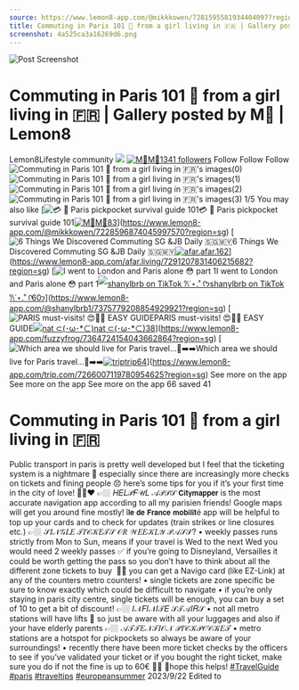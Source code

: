 ```yaml
---
source: https://www.lemon8-app.com/@mikkkowen/7281595581934404097?region=sg
title: Commuting in Paris 101 📌 from a girl living in 🇫🇷 | Gallery posted by M🐹 | Lemon8
screenshot: 4a525ca3a16269d6.png
---
```



![Post Screenshot](4a525ca3a16269d6.png)
# Commuting in Paris 101 📌 from a girl living in 🇫🇷 | Gallery posted by M🐹 | Lemon8
[](https://www.lemon8-app.com/feed/foryou?region=sg)
Lemon8Lifestyle community
[](https://www.lemon8-app.com/search/sug?region=sg)![](https://lemon8.onelink.me/FMQw?pid=website_direct&af_force_dp=false&af_dp=snssdk2657%3A%2F%2Farticle_detail_page%3Fgroup_id%3D7281595581934404097%26pid%3Dwebsite_direct&retargeting=true&ab_version=73512074&af_web_dp=https%3A%2F%2Fitunes.apple.com%2Fapp%2Fapple-store%2Fid1498607143%3Fpt%3D1613620%26ct%3Dinterstitialdownload%26mt%3D8&amp_extra=%7B%22seo_page_id%22%3A%221084648583119215986%22%2C%22traffic_type%22%3A%22website_direct%22%2C%22web_id%22%3A%227481733968779445768%22%2C%22enter_position%22%3A%22smart_banner%22%2C%22enter_page_id%22%3A%227281595581934404097%22%2C%22enter_page_type%22%3A%22article%22%7D)
[![M🐹](https://p16-lemon8-sign-sg.tiktokcdn.com/user-avatar-alisg/22841b927145faaa47200d610badc62f~tplv-sdweummd6v-shrink:120:0:q75.webp?lk3s=66c60501&source=feed_user&x-expires=1744588800&x-signature=DI6gd4gFVCZUlM6x2SbEuoQygSY%3D)](https://www.lemon8-app.com/@mikkkowen?region=sg)[M🐹1341 followers](https://www.lemon8-app.com/@mikkkowen?region=sg)
Follow
Follow
Follow
![Commuting in Paris 101 📌 from a girl living in 🇫🇷's images\(0\)](https://p16-lemon8-sign-sg.tiktokcdn.com/tos-alisg-v-a3e477-sg/oschztFhehVQIkbScAygfC0NE62rEAM9ABMAjy~tplv-sdweummd6v-wap-logo-v1:QG1pa2trb3dlbg==:1080:0.webp?lk3s=66c60501&source=wap_large_logo_image&x-expires=1744588800&x-signature=DGClEa71Edj%2FiDemQfEvC3%2FvTDk%3D)
![Commuting in Paris 101 📌 from a girl living in 🇫🇷's images\(1\)](https://p16-lemon8-sign-sg.tiktokcdn.com/tos-alisg-v-a3e477-sg/okAAWIADNKlEeDPbpxDuCeD9tBkn5g5QGEbAYl~tplv-sdweummd6v-wap-logo-v1:QG1pa2trb3dlbg==:1080:0.webp?lk3s=66c60501&source=wap_large_logo_image&x-expires=1744588800&x-signature=k%2B8gQTJgbGWD9Vk14UY6fJbbMSQ%3D)
![Commuting in Paris 101 📌 from a girl living in 🇫🇷's images\(2\)](https://p16-lemon8-sign-sg.tiktokcdn.com/tos-alisg-v-a3e477-sg/oglAENl9EnDMYgAAfboCbekK5BQzDIp5tWDGZA~tplv-sdweummd6v-wap-logo-v1:QG1pa2trb3dlbg==:1080:0.webp?lk3s=66c60501&source=wap_large_logo_image&x-expires=1744588800&x-signature=VMM%2F03XkQi0TM8ua8NslTNJ%2Bzbo%3D)
![Commuting in Paris 101 📌 from a girl living in 🇫🇷's images\(3\)](https://p16-lemon8-sign-sg.tiktokcdn.com/tos-alisg-v-a3e477-sg/oMccFEt0QhIAAb2AehgjEMfhmOATAyNkzgBrC4~tplv-sdweummd6v-wap-logo-v1:QG1pa2trb3dlbg==:1080:0.webp?lk3s=66c60501&source=wap_large_logo_image&x-expires=1744588800&x-signature=44GvOPkyBuzRbN9F6PBCElY62Xo%3D)
1/5
You may also like
[![💳 🥷 Paris pickpocket survival guide 101](https://p16-lemon8-sign-sg.tiktokcdn.com/tos-alisg-v-a3e477-sg/83868c8420b74294b91b464162bb234b~tplv-sdweummd6v-shrink:640:0:q50.webp?lk3s=66c60501&source=seo_middle_feed_list&x-expires=1773532800&x-signature=jVf50hmNEYEwgzgNzN3Vdw67Ltc%3D)💳 🥷 Paris pickpocket survival guide 101[![M🐹](https://p16-lemon8-sign-sg.tiktokcdn.com/user-avatar-alisg/22841b927145faaa47200d610badc62f~tplv-sdweummd6v-shrink:120:0:q75.jpeg?lk3s=66c60501&source=feed_user&x-expires=1744588800&x-signature=agmEW1sci7ATer6HhcTuUIuKcFU%3D)M🐹83](https://www.lemon8-app.com/@mikkkowen?region=sg)](https://www.lemon8-app.com/@mikkkowen/7228596874045997570?region=sg)
[![6 Things We Discovered Commuting SG &JB Daily 🇸🇬🇲🇾](https://p16-lemon8-sign-sg.tiktokcdn.com/tos-alisg-v-a3e477-sg/owcvizgltEEX8oACAz2yKECGlhBQfeA8F8AILA~tplv-sdweummd6v-shrink:640:0:q50.webp?lk3s=66c60501&source=seo_middle_feed_list&x-expires=1773532800&x-signature=62Gdnb1It%2FwFWzslMHGjSepR7qY%3D)6 Things We Discovered Commuting SG &JB Daily 🇸🇬🇲🇾[![afar.](https://p16-lemon8-sign-sg.tiktokcdn.com/user-avatar-alisg/e931810ecf55e52ac1bf814b4e8e73e5~tplv-sdweummd6v-shrink:120:0:q75.jpeg?lk3s=66c60501&source=feed_user&x-expires=1744588800&x-signature=6gLkBMBQw9L0kiShmiZKq2oVnto%3D)afar.162](https://www.lemon8-app.com/afar.living?region=sg)](https://www.lemon8-app.com/afar.living/7291207831406215682?region=sg)
[![I went to London and Paris alone 😳 part 1](https://p16-lemon8-sign-sg.tiktokcdn.com/tos-alisg-v-a3e477-sg/oUzZrAJBbEVQiB5PAC1HAIWzkYPAZ0QGRRiEM~tplv-sdweummd6v-shrink:640:0:q50.webp?lk3s=66c60501&source=seo_middle_feed_list&x-expires=1773532800&x-signature=szCvA88R5jH6rUylsYClJh5qk50%3D)I went to London and Paris alone 😳 part 1[![shanylbrb on TikTok 𐙚˙⋆.˚ ᡣ𐭩](https://p16-lemon8-sign-sg.tiktokcdn.com/user-avatar-alisg/1be4173814cbfac56b03a2cbd55f73f3~tplv-sdweummd6v-shrink:120:0:q75.jpeg?lk3s=66c60501&source=feed_user&x-expires=1744588800&x-signature=EyXRyINxyFfTzIrs9boc9%2F42U7c%3D)shanylbrb on TikTok 𐙚˙⋆.˚ ᡣ𐭩60](https://www.lemon8-app.com/@shanylbrb1?region=sg)](https://www.lemon8-app.com/@shanylbrb1/7375779208854929921?region=sg)
[![PARIS must-visits! 😍📌✨ EASY GUIDE](https://p16-lemon8-sign-sg.tiktokcdn.com/tos-alisg-v-a3e477-sg/oAAbE9VEkAZiAABTTgAw4txszYwP0PdiABIjA~tplv-sdweummd6v-shrink:640:0:q50.webp?lk3s=66c60501&source=seo_middle_feed_list&x-expires=1773532800&x-signature=l%2B2O4ncdd94bW%2BDi2Ps8iYUwats%3D)PARIS must-visits! 😍📌✨ EASY GUIDE[![nat ⊂\(･ω･*⊂\)](https://p16-lemon8-sign-sg.tiktokcdn.com/user-avatar-alisg/3b62e4df79c5bcb21ed242655b1c5c0a~tplv-sdweummd6v-shrink:120:0:q75.jpeg?lk3s=66c60501&source=feed_user&x-expires=1744588800&x-signature=Bi9QAGukp0jxMCNanp%2FE%2Bj8Q7qk%3D)nat ⊂(･ω･*⊂)38](https://www.lemon8-app.com/fuzzyfrog?region=sg)](https://www.lemon8-app.com/fuzzyfrog/7364724154043662864?region=sg)
[![Which area we should live for Paris travel…🤔➡️➡️](https://p16-lemon8-sign-sg.tiktokcdn.com/tos-alisg-v-a3e477-sg/okDQfmk1BnL1aQkY9Q8NgvgDtEnDAe4b9ACkAg~tplv-sdweummd6v-shrink:640:0:q50.webp?lk3s=66c60501&source=seo_middle_feed_list&x-expires=1773532800&x-signature=jWsGHZdcX8VuiP%2Bfwg5Nzw6VsBg%3D)Which area we should live for Paris travel…🤔➡️➡️[![trip](https://p16-lemon8-sign-sg.tiktokcdn.com/user-avatar-alisg/1f4d3f2d279788d8cdde5d3511af69be~tplv-sdweummd6v-shrink:120:0:q75.jpeg?lk3s=66c60501&source=feed_user&x-expires=1744588800&x-signature=T%2F9%2BW1oDetY4FEk0mDbAv%2FLgOac%3D)trip64](https://www.lemon8-app.com/trip.com?region=sg)](https://www.lemon8-app.com/trip.com/7266007119780954625?region=sg)
See more on the app
See more on the app
See more on the app
66 saved
41
# Commuting in Paris 101 📌 from a girl living in 🇫🇷
Public transport in paris is pretty well developed but I feel that the ticketing system is a nightmare 🥹 especially since there are increasingly more checks on tickets and fining people 😞
here’s some tips for you if it’s your first time in the city of love! 💙🤍❤️
👉🏼 𝐻𝐸𝐿𝒫𝐹𝒰𝐿 𝒜𝒫𝒫𝒮
𝗖𝗶𝘁𝘆𝗺𝗮𝗽𝗽𝗲𝗿 is the most accurate navigation app according to all my parisien friends! Google maps will get you around fine mostly!
î𝗹𝗲 𝗱𝗲 𝗙𝗿𝗮𝗻𝗰𝗲 𝗺𝗼𝗯𝗶𝗹𝗶𝘁é app will be helpful to top up your cards and to check for updates (train strikes or line closures etc.)
👉🏼 𝒮𝐼𝒩𝒢𝐿𝐸 𝒯𝐼𝒞𝒦𝐸𝒯𝒮 𝒪𝑅 𝒲𝐸𝐸𝒦𝐿𝒴 𝒫𝒜𝒮𝒮?
• weekly passes runs strictly from Mon to Sun, means if your travel is Wed to the next Wed you would need 2 weekly passes 
✅ if you’re going to Disneyland, Versailles it could be worth getting the pass so you don’t have to think about all the different zone tickets to buy
​ 💬💬 you can get a Navigo card (like EZ-Link) at any of the counters metro counters!
• single tickets are zone specific be sure to know exactly which could be difficult to navigate 
• if you’re only staying in paris city centre, single tickets will be enough, you can buy a set of 10 to get a bit of discount!
👉🏼 𝐼𝒩𝐹𝐼𝒩𝐼𝒯𝐸 𝒮𝒯𝒜𝐼𝑅𝒮
• not all metro stations will have lifts 🥲 so just be aware with all your luggages and also if your have elderly parents 
👉🏼 𝒜𝒯𝒯𝐸𝒩𝒯𝐼𝒪𝒩 𝒫𝐼𝒞𝒦𝒫𝒪𝒞𝒦𝐸𝒯
• metro stations are a hotspot for pickpockets so always be aware of your surroundings!
• recently there have been more ticket checks by the officers to see if you’ve validated your ticket or if you bought the right ticket, make sure you do if not the fine is up to 60€ 💸💸
🎈hope this helps! 
[#TravelGuide](https://www.lemon8-app.com/topic/7086720246836379649?region=sg) [#paris](https://www.lemon8-app.com/topic/7199953620581695493?region=sg) [#traveltips](https://www.lemon8-app.com/topic/7195794094470250501?region=sg) [#europeansummer](https://www.lemon8-app.com/topic/7213104932073406470?region=sg)
2023/9/22 Edited to
#